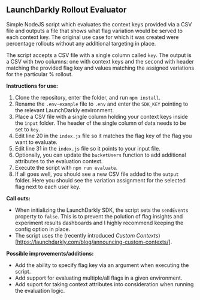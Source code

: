 ## LaunchDarkly Rollout Evaluator

Simple NodeJS script which evaluates the context keys provided via a CSV file and outputs a file that shows what flag variation would be served to each context key. The original use case for which it was created were percentage rollouts without any additional targeting in place.

The script accepts a CSV file with a single column called `key`. The output is a CSV with two columns: one with context keys and the second with header matching the provided flag key and values matching the assigned variations for the particular % rollout.

**Instructions for use:**

1. Clone the repository, enter the folder, and run `npm install`.
2. Rename the `.env-example` file to `.env` and enter the `SDK_KEY` pointing to the relevant LaunchDarkly environment.
3. Place a CSV file with a single column holding your context keys inside the `input` folder. The header of the single column of data needs to be set to `key`.
4. Edit line 20 in the `index.js` file so it matches the flag key of the flag you want to evaluate.
5. Edit line 31 in the `index.js` file so it points to your input file.
6. Optionally, you can update the `bucketUsers` function to add additional attributes to the evaluation context.
7. Execute the script with `npm run evaluate`.
8. If all goes well, you should see a new CSV file added to the `output` folder. Here you should see the variation assignment for the selected flag next to each user key.

**Call outs:**

* When initializing the LaunchDarkly SDK, the script sets the `sendEvents` property to `false`. This is to prevent the polution of flag insights and experiment results dashboards and I highly recommend keeping the config option in place. 
* The script uses the (recently introduced *Custom Contexts*)[https://launchdarkly.com/blog/announcing-custom-contexts/].

**Possible improvements/additions:**

* Add the ability to specify flag key via an argument when executing the script.
* Add support for evaluating multiple/all flags in a given environment.
* Add suport for taking context attributes into consideration when running the evaluation logic.